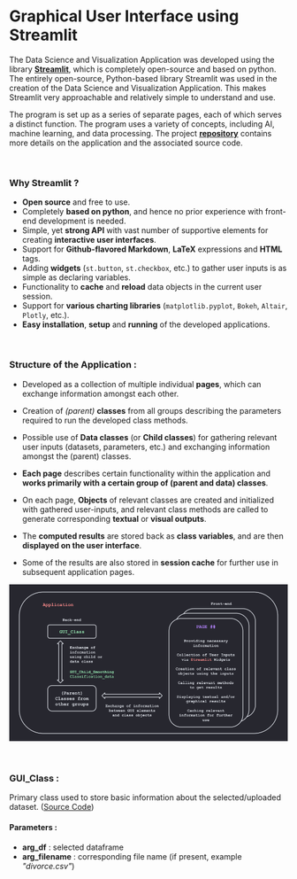 # Graphical User Interface using Streamlit

The Data Science and Visualization Application was developed using the library [**Streamlit**](https://streamlit.io/), which is completely open-source and based on python. The entirely open-source, Python-based library Streamlit was used in the creation of the Data Science and Visualization Application. This makes Streamlit very approachable and relatively simple to understand and use.

The program is set up as a series of separate pages, each of which serves a distinct function. The program uses a variety of concepts, including AI, machine learning, and data processing. The project [**repository**](https://github.com/YuganshuWadhwa/Data-Science-and-Visualization-Application) contains more details on the application and the associated source code. 

<br>

### Why Streamlit ?
* **Open source** and free to use.
* Completely **based on python**, and hence no prior experience with front-end development is needed.
* Simple, yet **strong API** with vast number of supportive elements for creating **interactive user interfaces**.
* Support for **Github-flavored Markdown**, **LaTeX** expressions and **HTML** tags.
* Adding **widgets** (`st.button`, `st.checkbox`, etc.) to gather user inputs is as simple as declaring variables.
* Functionality to **cache** and **reload** data objects in the current user session.
* Support for **various charting libraries** (`matplotlib.pyplot`, `Bokeh`, `Altair`, `Plotly`, etc.).
* **Easy installation**, **setup** and **running** of the developed applications.

<br>

### Structure of the Application :
* Developed as a collection of multiple individual **pages**, which can exchange information amongst each other.

* Creation of *(parent)* **classes** from all groups describing the parameters required to run the developed class methods.

* Possible use of **Data classes** (or **Child classes**) for gathering relevant user inputs (datasets, parameters, etc.) and exchanging information amongst the (parent) classes.

* **Each page** describes certain functionality within the application and **works primarily with a certain group of (parent and data) classes**.

* On each page, **Objects** of relevant classes are created and initialized with gathered user-inputs, and relevant class methods are called to generate corresponding **textual** or **visual outputs**.

* The **computed results** are stored back as **class variables**, and are then **displayed on the user interface**.

* Some of the results are also stored in **session cache** for further use in subsequent application pages.

![Hello](images/OOP_GUI_Structure.png "Structure of Application")



<br>

### GUI_Class :
Primary class used to store basic information about the selected/uploaded dataset. ([Source Code](https://github.com/YuganshuWadhwa/Data-Science-and-Visualization-Application/blob/master/GUI/GUI_Class.py))

#### Parameters :
* **arg_df** : selected dataframe 
* **arg_filename** : corresponding file name (if present, example *"divorce.csv"*)